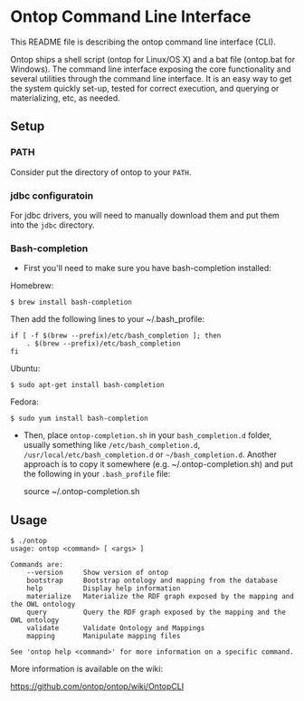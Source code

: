 Ontop Command Line Interface
============================

This README file is describing the ontop command line interface (CLI).

Ontop ships a shell script (ontop for Linux/OS X) and a bat file (ontop.bat for Windows).
The command line interface exposing the core functionality and several utilities through the command line interface. 
It is an easy way to get the system quickly set-up, tested for correct execution, and querying or materializing, etc, as needed.

Setup
-----

### PATH

Consider put the directory of ontop to your `PATH`.

### jdbc configuratoin

For jdbc drivers, you will need to manually download them and put them into the `jdbc` directory.


### Bash-completion

* First you'll need to make sure you have bash-completion installed:

Homebrew:

	$ brew install bash-completion

Then add the following lines to your ~/.bash_profile:

    if [ -f $(brew --prefix)/etc/bash_completion ]; then
        . $(brew --prefix)/etc/bash_completion
    fi

Ubuntu:

	$ sudo apt-get install bash-completion

Fedora:

	$ sudo yum install bash-completion

* Then, place `ontop-completion.sh` in your `bash_completion.d` folder, usually something like `/etc/bash_completion.d`, `/usr/local/etc/bash_completion.d`  or `~/bash_completion.d`.
Another approach is to copy it somewhere (e.g. ~/.ontop-completion.sh) and put the following in your `.bash_profile` file:

    source ~/.ontop-completion.sh
    
Usage
-----

```
$ ./ontop
usage: ontop <command> [ <args> ]

Commands are:
    --version     Show version of ontop
    bootstrap     Bootstrap ontology and mapping from the database
    help          Display help information
    materialize   Materialize the RDF graph exposed by the mapping and the OWL ontology
    query         Query the RDF graph exposed by the mapping and the OWL ontology
    validate      Validate Ontology and Mappings
    mapping       Manipulate mapping files

See 'ontop help <command>' for more information on a specific command.

```

More information is available on the wiki:

https://github.com/ontop/ontop/wiki/OntopCLI